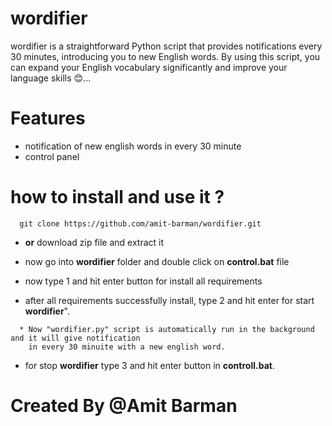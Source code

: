 # wordifier

wordifier is a straightforward Python script that provides notifications every 30 minutes, introducing you to new English words. By using this script, you can expand your English vocabulary significantly and improve your language skills 😊...

# Features

- notification of new english words in every 30 minute
- control panel

# how to install and use it ?

 ```
   git clone https://github.com/amit-barman/wordifier.git
 ```
 - <b>or</b> download zip file and extract it

 - now go into <b>wordifier</b> folder and double click on <b>control.bat</b> file
 - now type 1 and hit enter button for install all requirements
 - after all requirements successfully install, type 2 and hit enter for start <b>wordifier</b>".
 ```
   * Now "wordifier.py" script is automatically run in the background and it will give notification
     in every 30 minuite with a new english word.
 ```
 - for stop <b>wordifier</b> type 3 and hit enter button in <b>controll.bat</b>.

# Created By @Amit Barman
